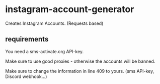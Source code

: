 # instagram-account-generator
Creates Instagram Accounts. (Requests based)

## requirements
You need a sms-activate.org API-key.

Make sure to use good proxies - otherwise the accounts will be banned.

Make sure to change the information in line 409 to yours. (sms API-key, Discord webhook...)

